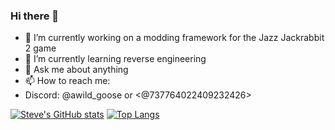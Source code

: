 ### Hi there 👋

- 🔭 I’m currently working on a modding framework for the Jazz Jackrabbit 2 game
- 🌱 I’m currently learning reverse engineering
- 💬 Ask me about anything
- 📫 How to reach me:
- Discord: @awild_goose or <@737764022409232426>

[![Steve's GitHub stats](https://github-readme-stats.vercel.app/api?username=awildergoose&theme=radical)](https://github.com/anuraghazra/github-readme-stats)
[![Top Langs](https://github-readme-stats.vercel.app/api/top-langs/?username=awildergoose&theme=radical)](https://github.com/anuraghazra/github-readme-stats)

<!--
I don't think anyone reads this, so, Hello world!
If you found this ***secret*** message, DM me on discord and send me "4649 check github readme"
-->
